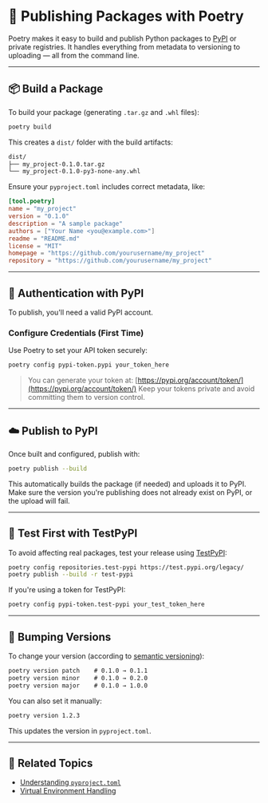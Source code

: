 # 🚀 Publishing Packages with Poetry

Poetry makes it easy to build and publish Python packages to [PyPI](https://pypi.org/) or private registries. It handles everything from metadata to versioning to uploading — all from the command line.

---

## 📦 Build a Package

To build your package (generating `.tar.gz` and `.whl` files):

```bash
poetry build
```

This creates a `dist/` folder with the build artifacts:

```bash
dist/
├── my_project-0.1.0.tar.gz
└── my_project-0.1.0-py3-none-any.whl
```

Ensure your `pyproject.toml` includes correct metadata, like:

```toml
[tool.poetry]
name = "my_project"
version = "0.1.0"
description = "A sample package"
authors = ["Your Name <you@example.com>"]
readme = "README.md"
license = "MIT"
homepage = "https://github.com/yourusername/my_project"
repository = "https://github.com/yourusername/my_project"
```

---

## 🔑 Authentication with PyPI

To publish, you'll need a valid PyPI account.

### Configure Credentials (First Time)

Use Poetry to set your API token securely:

```bash
poetry config pypi-token.pypi your_token_here
```

> You can generate your token at: [https://pypi.org/account/token/](https://pypi.org/account/token/)
> Keep your tokens private and avoid committing them to version control.

---

## ☁️ Publish to PyPI

Once built and configured, publish with:

```bash
poetry publish --build
```

This automatically builds the package (if needed) and uploads it to PyPI.
Make sure the version you're publishing does not already exist on PyPI, or the upload will fail.

---

## 🧪 Test First with TestPyPI

To avoid affecting real packages, test your release using [TestPyPI](https://test.pypi.org/):

```bash
poetry config repositories.test-pypi https://test.pypi.org/legacy/
poetry publish --build -r test-pypi
```

If you're using a token for TestPyPI:

```bash
poetry config pypi-token.test-pypi your_test_token_here
```

---

## 🔁 Bumping Versions

To change your version (according to [semantic versioning](https://semver.org/)):

```bash
poetry version patch    # 0.1.0 → 0.1.1
poetry version minor    # 0.1.0 → 0.2.0
poetry version major    # 0.1.0 → 1.0.0
```

You can also set it manually:

```bash
poetry version 1.2.3
```

This updates the version in `pyproject.toml`.

---

## 📘 Related Topics

* [Understanding `pyproject.toml`](03_pyproject_toml.md)
* [Virtual Environment Handling](05_virtualenv_handling.md)

